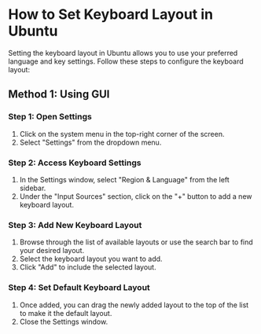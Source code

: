 # How to Set Keyboard Layout in Ubuntu

Setting the keyboard layout in Ubuntu allows you to use your preferred language and key settings. Follow these steps to configure the keyboard layout:

## Method 1: Using GUI

### Step 1: Open Settings
1. Click on the system menu in the top-right corner of the screen.
2. Select "Settings" from the dropdown menu.

### Step 2: Access Keyboard Settings
1. In the Settings window, select "Region & Language" from the left sidebar.
2. Under the "Input Sources" section, click on the "+" button to add a new keyboard layout.

### Step 3: Add New Keyboard Layout
1. Browse through the list of available layouts or use the search bar to find your desired layout.
2. Select the keyboard layout you want to add.
3. Click "Add" to include the selected layout.

### Step 4: Set Default Keyboard Layout
1. Once added, you can drag the newly added layout to the top of the list to make it the default layout.
2. Close the Settings window.